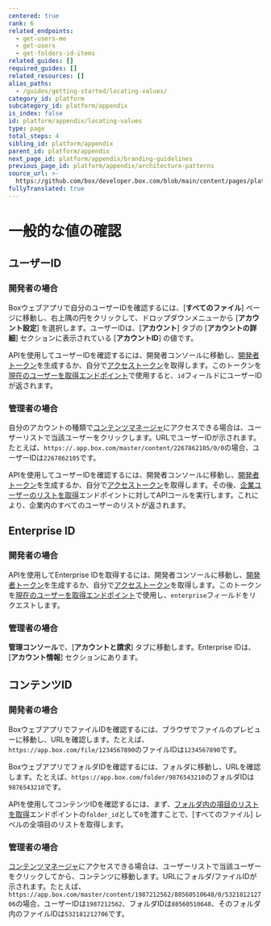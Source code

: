 ```yaml
---
centered: true
rank: 6
related_endpoints:
  - get-users-me
  - get-users
  - get-folders-id-items
related_guides: []
required_guides: []
related_resources: []
alias_paths:
  - /guides/getting-started/locating-values/
category_id: platform
subcategory_id: platform/appendix
is_index: false
id: platform/appendix/locating-values
type: page
total_steps: 4
sibling_id: platform/appendix
parent_id: platform/appendix
next_page_id: platform/appendix/branding-guidelines
previous_page_id: platform/appendix/architecture-patterns
source_url: >-
  https://github.com/box/developer.box.com/blob/main/content/pages/platform/appendix/locating-values.md
fullyTranslated: true
---
```

# 一般的な値の確認

## ユーザーID

### 開発者の場合

Boxウェブアプリで自分のユーザーIDを確認するには、\[**すべてのファイル**] ページに移動し、右上隅の円をクリックして、ドロップダウンメニューから \[**アカウント設定**] を選択します。ユーザーIDは、\[**アカウント**] タブの \[**アカウントの詳細**] セクションに表示されている \[**アカウントID**] の値です。

APIを使用してユーザーIDを確認するには、開発者コンソールに移動し、[開発者トークン][devtoken]を生成するか、自分で[アクセストークン][at]を取得します。このトークンを[現在のユーザーを取得エンドポイント][currentuser]で使用すると、`id`フィールドにユーザーIDが返されます。

### 管理者の場合

自分のアカウントの種類で[コンテンツマネージャ][contentmanager]にアクセスできる場合は、ユーザーリストで当該ユーザーをクリックします。URLでユーザーIDが示されます。たとえば、`https://.app.box.com/master/content/2267862105/0/0`の場合、ユーザーIDは`2267862105`です。

APIを使用してユーザーIDを確認するには、開発者コンソールに移動し、[開発者トークン][devtoken]を生成するか、自分で[アクセストークン][at]を取得します。その後、[企業ユーザーのリストを取得][leu]エンドポイントに対してAPIコールを実行します。これにより、企業内のすべてのユーザーのリストが返されます。

## Enterprise ID

### 開発者の場合

APIを使用してEnterprise IDを取得するには、開発者コンソールに移動し、[開発者トークン][devtoken]を生成するか、自分で[アクセストークン][at]を取得します。このトークンを[現在のユーザーを取得エンドポイント][currentuser]で使用し、`enterprise`フィールドをリクエストします。

### 管理者の場合

**管理コンソール**で、\[**アカウントと請求**] タブに移動します。Enterprise IDは、\[**アカウント情報**] セクションにあります。

## コンテンツID

### 開発者の場合

BoxウェブアプリでファイルIDを確認するには、ブラウザでファイルのプレビューに移動し、URLを確認します。たとえば、`https://app.box.com/file/1234567890`のファイルIDは`1234567890`です。

BoxウェブアプリでフォルダIDを確認するには、フォルダに移動し、URLを確認します。たとえば、`https://app.box.com/folder/9876543210`のフォルダIDは`9876543210`です。

APIを使用してコンテンツIDを確認するには、まず、[フォルダ内の項目のリストを取得][lif]エンドポイントの`folder_id`として`0`を渡すことで、\[すべてのファイル] レベルの全項目のリストを取得します。

### 管理者の場合

[コンテンツマネージャ][contentmanager]にアクセスできる場合は、ユーザーリストで当該ユーザーをクリックしてから、コンテンツに移動します。URLにフォルダ/ファイルIDが示されます。たとえば、`https://app.box.com/master/content/1987212562/88560510648/0/532181212706`の場合、ユーザーIDは`1987212562`、フォルダIDは`88560510648`、そのフォルダ内のファイルIDは`532181212706`です。

<!-- i18n-enable localize-links -->

[contentmanager]: https://support.box.com/hc/ja/articles/360044197333-コンテンツマネージャの使用

<!-- i18n-disable localize-links -->

[currentuser]: e://get-users-me

[devtoken]: g://authentication/tokens/developer-tokens

[uo]: e://resources/user

[uo-full]: e://resources/user--full

[at]: g://authentication/tokens/access-tokens

[leu]: e://get-users

[lif]: e://get-folders-id-items